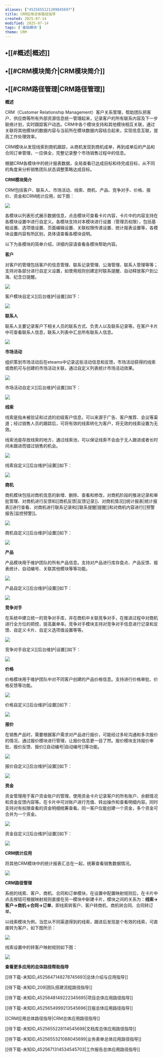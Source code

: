 ```yaml
---
aliases: ["4525655121209845697"]
title: CRM应用总体路径指导
created: 2025-07-14
modified: 2025-07-14
tags: ['基础模块']
theme: CRM
---
```


## •[[#概述|概述]]

## •[[#CRM模块简介|CRM模块简介]]

## •[[#CRM路径管理|CRM路径管理]]

**概述**

CRM（Customer Relationship Management）客户关系管理，帮助团队把客户、供应商等所有外部资源信息统一管理起来，记录客户的所有联系内容及下一步联络计划，实时跟踪客户动态。CRM中各个模块支持和其他模块相互关联，通过关联将其他模块的数据内容与当前所在模块数据内容结合起来，实现信息互联，提高工作处理效率。

CRM模块从发现线索到商机跟踪，从商机发现到商机成单，再到成单后的产品和合同订单管理，一应俱全，完整记录整个市场销售过程中的信息。

根据CRM各模块中的统计报表数据，全局查看已达成目标和待完成目标，从不同的角度来分析销售团队状态调整策略达成目标。

**CRM模块简介**

CRM包括客户、联系人、市场活动、线索、商机、产品、竞争对手、价格、报价、资金和CRM统计应用，如下图：

![](https://myhelpdoc.oss-cn-heyuan.aliyuncs.com/mdimages/2af97804e1b7db8d45a3b23b6abf9098.jpg)

各模块以列表形式展示数据信息，点击模块可查看卡片内容，卡片中的内容支持在各模块设置中进行自定义。各模块支持对本模块进行设置（管理员权限），包括基础设置、选项值设置、页面编辑设置、关联权限传递设置、统计报表设置等，各模块设置内容有所区别，具体请查看各模块说明。

以下为各模块的简单介绍，详细内容请查看各模块帮助内容。

**客户**

对客户的管理包括客户的信息管理、联系记录管理、公海管理、联系人管理等等；支持对各部分进行自定义设置，如使用规则创建定时联系提醒、自动释放客户到公海、纪念日提醒。

![](https://myhelpdoc.oss-cn-heyuan.aliyuncs.com/mdimages/9838ad109c916d5fc60b202f59e7c6aa.jpg)

客户模块自定义[[后台维护|设置]]如下：

![](https://myhelpdoc.oss-cn-heyuan.aliyuncs.com/mdimages/8b537ec53d72735f57d41147f61bf909.jpg)

**联系人**

联系人主要记录客户下相关人员的联系方式、负责人以及联系记录等。在客户卡片中可查看联系人信息，联系人列表中汇总所有联系人信息。

![](https://myhelpdoc.oss-cn-heyuan.aliyuncs.com/mdimages/e12a75535a96d3006815fd217e20733c.jpg)

**市场活动**

组织策划市场活动后在eteams中记录这些活动信息和反馈，市场活动获得的线索或商机可与创建的市场活动关联，通过自定义列表统计市场活动效果。

![](https://myhelpdoc.oss-cn-heyuan.aliyuncs.com/mdimages/06a10da6ae4881566b26c96fcb071c7d.jpg)

市场活动自定义[[后台维护|设置]]如下：

![](https://myhelpdoc.oss-cn-heyuan.aliyuncs.com/mdimages/3b1e3034b7092f4700e6692bf24d36e8.jpg)

**线索**

线索是指未被验证和过滤的初级客户信息，可以来源于广告、客户推荐、会议等渠道；经过销售人员的跟踪后，可将有效的线索转化为客户，将无效的线索设置为无效。

线索池是存放线索的地方，通过线索池，可以保证线索不会由于无人跟进或者长时间未跟进而错过销售的机会。

![](https://myhelpdoc.oss-cn-heyuan.aliyuncs.com/mdimages/081babdce6ed3f97e16ceccb893ecd73.jpg)

线索自定义[[后台维护|设置]]如下：

![](https://myhelpdoc.oss-cn-heyuan.aliyuncs.com/mdimages/ed536dc5d0611b7694504a5ec46966b2.jpg)

**商机**

商机模块包括对商机信息的新增、删除、查看和修改，对商机阶段的推进记录和审批管理、对商机进行反馈和[[商机反馈|反馈记录]]、对商机情况[[统计报表|统计报表]]进行查看、对商机进行联系记录和[[联系提醒|提醒]]和对商机内容进行[[预警报告|监控预警]]。

![](https://myhelpdoc.oss-cn-heyuan.aliyuncs.com/mdimages/72cac2e0a2208f58fc12d331076113a4.jpg)

商机自定义[[后台维护|设置]]如下：

![](https://myhelpdoc.oss-cn-heyuan.aliyuncs.com/mdimages/c06e556bf3d01e8ea7ca5c66c797fa36.jpg)

**产品**

产品模块用于维护团队的所有产品信息。支持对产品进行库存盘点、产品反馈、报表统计、自动编号、关联其他模块等等功能。

![](https://myhelpdoc.oss-cn-heyuan.aliyuncs.com/mdimages/32ba6bb7fc60df1bd2df925a0d9085bc.jpg)

产品自定义[[后台维护|设置]]如下：

![](https://myhelpdoc.oss-cn-heyuan.aliyuncs.com/mdimages/66ac62a469b16094d847d14c87344aaf.jpg)

**竞争对手**

在系统中建立统一的竞争对手库，并在商机中关联竞争对手，在推进过程中对商机进行全方位的把控，提高赢单率。竞争对手模块支持对竞争对手信息进行记录和反馈、自定义卡片、自定义选项值设置等等。

![](https://myhelpdoc.oss-cn-heyuan.aliyuncs.com/mdimages/ac06507b55094cc5b00bde5debde8e6d.jpg)

竞争对手自定义[[后台维护|设置]]如下：

![](https://myhelpdoc.oss-cn-heyuan.aliyuncs.com/mdimages/439bdd691ce1959da6de619cba420093.jpg)

**价格**

价格模块用于维护团队中对不同客户创建的产品价格信息。支持进行价格审批、价格反馈等功能。

![](https://myhelpdoc.oss-cn-heyuan.aliyuncs.com/mdimages/891e2f8320eb668fe7846af0b90426b4.jpg)

价格自定义[[后台维护|设置]]如下：

![](https://myhelpdoc.oss-cn-heyuan.aliyuncs.com/mdimages/a80aa37ae2e25dad57dbe5fe13e534e5.jpg)

**报价**

在销售产品时，需要根据客户需求对产品进行报价，可能经过多轮沟通和多次报价的情况，通过报价模块进行管理，让报价信息更一目了然。报价模块支持报价审批、报价反馈、报价[[自动编号|自动编号]]等功能。

![](https://myhelpdoc.oss-cn-heyuan.aliyuncs.com/mdimages/f458ad110f6e86dfdb83194bfa426669.jpg)

报价自定义[[后台维护|设置]]如下：

![](https://myhelpdoc.oss-cn-heyuan.aliyuncs.com/mdimages/d92997e91d348882395aa7c892099654.jpg)

**资金**

资金管理用于客户资金账户的管理，使用资金卡片记录客户的所有账户、余额情况和资金反馈内容等。在卡片中可对账户进行充值、转出操作和查看明细内容。同时支持对有权限查看的资金明细统筹查看。同一客户仅能创建一个资金，多个资金可合并为一个资金。

![](https://myhelpdoc.oss-cn-heyuan.aliyuncs.com/mdimages/76b69896b7ecdfb1c4eda70473662b05.jpg)

资金自定义[[后台维护|设置]]如下：

![](https://myhelpdoc.oss-cn-heyuan.aliyuncs.com/mdimages/48bbf71289fdea8e8d7013abd360c276.jpg)

**CRM统计应用**

将其他CRM模块中的统计报表汇总在一起，统筹查看销售数据情况。

![](https://myhelpdoc.oss-cn-heyuan.aliyuncs.com/mdimages/fa990768f9492b4531e6e1bd37e8baf0.jpg)

**CRM路径管理**

系统的线索、客户、商机、合同和订单模块，在设置中配置映射规则后，在卡片中点击按钮可根据映射规则直接在另一模块中新建卡片，模块之间的关系为：**线索->客户->商机->合同->订单**，即线索转客户、客户转商机、商机转合同、合同转订单。

以线索模块为例，当您从不同渠道得到的线索，跟进后发现是个有效的线索，可直接转为客户，如下图所示：

![](https://myhelpdoc.oss-cn-heyuan.aliyuncs.com/mdimages/9120bdc942036bb262061623e11663a7.jpg)

线索设置中的转客户映射规则如下图：

![](https://myhelpdoc.oss-cn-heyuan.aliyuncs.com/mdimages/0f0aef8b4b09e7a6453f24623d0d7d32.jpg)

**查看更多应用的总体路径帮助指导**

[[待下载-未知ID_4525647148278745693|总体介绍与应用指导]]

[[待下载-未知ID_209|团队搭建流程路径指导]]

[[待下载-未知ID_4525648149222345695|项目总体应用路径指导]]

[[待下载-未知ID_4525654999213545696|日报总体应用路径指导]]

[[CRM应用总体路径指导|CRM总体应用路径指导]]

[[待下载-未知ID_4525655228114545698|文档库总体应用路径指导]]

[[待下载-未知ID_4525655321088045699|业务表单总体应用路径指导]]

[[待下载-未知ID_4525671314534545703|工作报告总体应用路径指导]]

